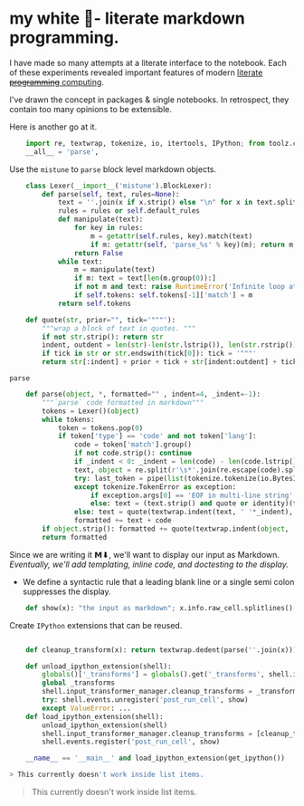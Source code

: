 # my white 🐳- literate markdown programming.

I have made so many attempts at a literate interface to the notebook.  Each of these experiments revealed important features of modern [literate ~~programming~~ computing](http://blog.fperez.org/2013/04/literate-computing-and-computational.html).

I've drawn the concept in packages & single notebooks.  In retrospect, they contain too many opinions to be extensible.  

Here is another go at it.


```python
    import re, textwrap, tokenize, io, itertools, IPython; from toolz.curried import *
    __all__ = 'parse',
```

Use the `mistune` to `parse` block level markdown objects.


```python
    class Lexer(__import__('mistune').BlockLexer):
        def parse(self, text, rules=None):
            text = ''.join(x if x.strip() else "\n" for x in text.splitlines(True))
            rules = rules or self.default_rules
            def manipulate(text):
                for key in rules:
                    m = getattr(self.rules, key).match(text)
                    if m: getattr(self, 'parse_%s' % key)(m); return m
                return False  
            while text:
                m = manipulate(text)
                if m: text = text[len(m.group(0)):]
                if not m and text: raise RuntimeError('Infinite loop at: %s' % text)
                if self.tokens: self.tokens[-1]['match'] = m
            return self.tokens
```


```python
    def quote(str, prior="", tick='"""'):
        """wrap a block of text in quotes. """
        if not str.strip(): return str
        indent, outdent = len(str)-len(str.lstrip()), len(str.rstrip())
        if tick in str or str.endswith(tick[0]): tick = '"""'
        return str[:indent] + prior + tick + str[indent:outdent] + tick + ";" + str[outdent:]
```

`parse` 


```python
    def parse(object, *, formatted="" , indent=4, _indent=-1):
        """`parse` code formatted in markdown"""
        tokens = Lexer()(object)
        while tokens:
            token = tokens.pop(0)
            if token['type'] == 'code' and not token['lang']:
                code = token['match'].group()
                if not code.strip(): continue
                if _indent < 0: _indent = len(code) - len(code.lstrip())
                text, object = re.split(r'\s*'.join(re.escape(code).splitlines(True)), object)
                try: last_token = pipe(list(tokenize.tokenize(io.BytesIO(textwrap.dedent(formatted).encode('utf-8')).readline)),reversed, curry(itertools.dropwhile)(compose(complement(str.strip), operator.attrgetter('string'))), first)
                except tokenize.TokenError as exception:
                    if exception.args[0] == 'EOF in multi-line string': text = textwrap.indent(text, ' '*_indent)
                    else: text = (text.strip() and quote or identity)(text, ' '*_indent)
                else: text = quote(textwrap.indent(text, ' '*_indent), ' '*indent if last_token.string in {':'} else '' + ' '*(len(last_token.line) - len(last_token.line.lstrip())))
                formatted += text + code
        if object.strip(): formatted += quote(textwrap.indent(object, ' '*_indent)) + ';'
        return formatted
```

Since we are writing it 𝗠⬇, we'll want to display our input as Markdown.  _Eventually, we'll add templating, inline code, and doctesting to the display._

* We define a syntactic rule that a leading blank line or a single semi colon suppresses the display.


```python
    def show(x): "the input as markdown"; x.info.raw_cell.splitlines()[0].strip() not in {'', ';'} and IPython.display.display(IPython.display.Markdown(x.info.raw_cell))
```

Create `IPython` extensions that can be reused.


```python

    def cleanup_transform(x): return textwrap.dedent(parse(''.join(x))).splitlines(True)

    def unload_ipython_extension(shell):
        globals()['_transforms'] = globals().get('_transforms', shell.input_transformer_manager.cleanup_transforms)
        global _transforms
        shell.input_transformer_manager.cleanup_transforms = _transforms
        try: shell.events.unregister('post_run_cell', show)
        except ValueError: ...
    def load_ipython_extension(shell):
        unload_ipython_extension(shell)
        shell.input_transformer_manager.cleanup_transforms = [cleanup_transform]
        shell.events.register('post_run_cell', show)

    __name__ == '__main__' and load_ipython_extension(get_ipython())
```


```python
> This currently doesn't work inside list items.
```


> This currently doesn't work inside list items.

